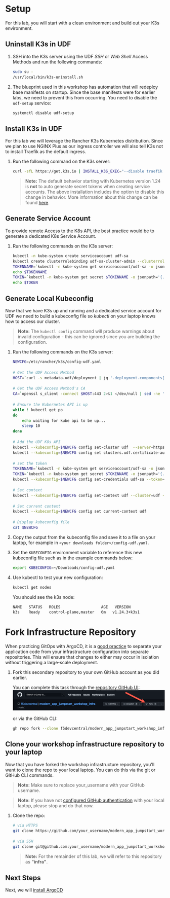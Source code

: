 
# Setup

For this lab, you will start with a clean environment and build out your K3s environment.

## Uninstall K3s in UDF

1. SSH into the K3s server using the UDF *SSH* or *Web Shell* Access Methods and run the following commands:

    ```bash
    sudo su -
    /usr/local/bin/k3s-uninstall.sh
    ```

1. The blueprint used in this workshop has automation that will redeploy base manifests on startup. Since the base manifests were for earlier labs, we need to prevent this from occurring. You need to disable the `udf-setup` service:

    ```bash
    systemctl disable udf-setup
    ```

## Install K3s in UDF

For this lab we will leverage the Rancher K3s Kubernetes distribution.  Since we plan to use NGINX Plus as our ingress controller we will also tell K3s not to install Traefik as the default ingress.

1. Run the following command on the K3s server:

    ```bash
    curl -sfL https://get.k3s.io | INSTALL_K3S_EXEC="--disable traefik --egress-selector-mode=disabled --bind-address 10.1.1.5 --kube-apiserver-arg=feature-gates=LegacyServiceAccountTokenNoAutoGeneration=false" INSTALL_K3S_VERSION=v1.25.12+k3s1 sh -s -
    ```

    > **Note:** The default behavior starting with Kubernetes version 1.24 is **not** to auto generate secret tokens when creating service accounts. The above installation includes the option to disable this change in behavior. More information about this change can be found [here](https://github.com/kubernetes/kubernetes/blob/master/CHANGELOG/CHANGELOG-1.24.md#urgent-upgrade-notes:~:text=The%20LegacyServiceAccountTokenNoAutoGeneration%20feature%20gate%20is%20beta%2C%20and%20enabled%20by%20default.%20When,controller%20to%20populate%20with%20a%20service%20account%20token%20by%20following%20this).

## Generate Service Account

To provide remote Access to the K8s API, the best practice would be to generate a dedicated K8s Service Account.

1. Run the following commands on the K3s server:

    ```bash
    kubectl -n kube-system create serviceaccount udf-sa
    kubectl create clusterrolebinding udf-sa-cluster-admin --clusterrole=cluster-admin --serviceaccount=kube-system:udf-sa
    TOKENNAME=`kubectl -n kube-system get serviceaccount/udf-sa -o jsonpath='{.secrets[0].name}'`
    echo $TOKENNAME
    TOKEN=`kubectl -n kube-system get secret $TOKENNAME -o jsonpath='{.data.token}' | base64 --decode`
    echo $TOKEN
    ```

## Generate Local Kubeconfig

Now that we have K3s up and running and a dedicated service account for UDF we need to build a kubeconfig file so *kubectl* on your laptop knows how to access our cluster.

> **Note:** The `kubectl config` command will produce warnings about invalid configuration - this can be ignored since you are building the configuration.

1. Run the following commands on the K3s server:

    ```bash
    NEWCFG=/etc/rancher/k3s/config-udf.yaml

    # Get the UDF Access Method
    HOST=`curl -s metadata.udf/deployment | jq '.deployment.components[] | select(.name == "k3s") | .accessMethods.https[] | select(.label == "K3s API") | .host' -r`

    # Get the UDF Access Method's CA
    CA=`openssl s_client -connect $HOST:443 2>&1 </dev/null | sed -ne '/-----BEGIN CERTIFICATE-----/,/-----END CERTIFICATE-----/p'|base64 -w 0`

    # Ensure the Kubernetes API is up
    while ! kubectl get po
    do
        echo waiting for kube api to be up...
        sleep 10
    done

    # Add the UDF K8s API 
    kubectl --kubeconfig=$NEWCFG config set-cluster udf  --server=https://$HOST:443 
    kubectl --kubeconfig=$NEWCFG config set clusters.udf.certificate-authority-data $CA

    # set the token
    TOKENNAME=`kubectl -n kube-system get serviceaccount/udf-sa -o jsonpath='{.secrets[0].name}'`
    TOKEN=`kubectl -n kube-system get secret $TOKENNAME -o jsonpath='{.data.token}' | base64 --decode`
    kubectl --kubeconfig=$NEWCFG config set-credentials udf-sa --token=$TOKEN

    # Set context
    kubectl --kubeconfig=$NEWCFG config set-context udf --cluster=udf --namespace=default --user=udf-sa

    # Set current context
    kubectl --kubeconfig=$NEWCFG config set current-context udf

    # Display kubeconfig file
    cat $NEWCFG
    ```

1. Copy the output from the kubeconfig file and save it to a file on your laptop, for example in `<your downloads folder>/config-udf.yaml`.

1. Set the `KUBECONFIG` environment variable to reference this new kubeconfig file such as in the example commands below:

    ```bash
    export KUBECONFIG=~/Downloads/config-udf.yaml
    ```

1. Use kubectl to test your new configuration:

    ```bash
    kubectl get nodes
    ```

    You should see the k3s node:

    ```shell
    NAME   STATUS   ROLES                  AGE   VERSION
    k3s    Ready    control-plane,master   6m   v1.24.3+k3s1
    ```

# Fork Infrastructure Repository

When practicing GitOps with ArgoCD, it is a [good practice](https://argo-cd.readthedocs.io/en/stable/user-guide/best_practices/) to separate your application code from your infrastructure configuration into separate repositories. This will ensure that changes to either may occur in isolation without triggering a large-scale deployment.

1. Fork this secondary repository to your own GitHub account as you did earlier.

    You can complete this task through the [repository GitHub UI](https://github.com/f5devcentral/modern_app_jumpstart_workshop_infra):
    ![GitHub Fork](../assets/gh_fork_infra.png)

    or via the GitHub CLI:

    ```bash
    gh repo fork --clone f5devcentral/modern_app_jumpstart_workshop_infra
    ```

## Clone your workshop infrastructure repository to your laptop

Now that you have forked the workshop infrastructure repository, you'll want to clone the repo to your local laptop. You can do this via the git or GitHub CLI commands.

> **Note:** Make sure to replace your_username with your GitHub username.

> **Note:** If you have not [configured GitHub authentication](https://docs.github.com/en/authentication) with your local laptop, please stop and do that now.

1. Clone the repo:

    ```bash
    # via HTTPS
    git clone https://github.com/your_username/modern_app_jumpstart_workshop_infra.git modern_app_jumpstart_workshop_infra

    # via SSH
    git clone git@github.com:your_username/modern_app_jumpstart_workshop_infra.git modern_app_jumpstart_workshop_infra
    ```

    > **Note:** For the remainder of this lab, we will refer to this repository as **"infra"**.

## Next Steps

Next, we will [install ArgoCD](argocd.md)
